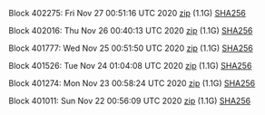 Block 402275: Fri Nov 27 00:51:16 UTC 2020 [zip](https://dash-bootstrap.ams3.digitaloceanspaces.com/testnet/2020-11-27/bootstrap.dat.zip) (1.1G) [SHA256](https://dash-bootstrap.ams3.digitaloceanspaces.com/testnet/2020-11-27/sha256.txt)

Block 402016: Thu Nov 26 00:40:13 UTC 2020 [zip](https://dash-bootstrap.ams3.digitaloceanspaces.com/testnet/2020-11-26/bootstrap.dat.zip) (1.1G) [SHA256](https://dash-bootstrap.ams3.digitaloceanspaces.com/testnet/2020-11-26/sha256.txt)

Block 401777: Wed Nov 25 00:51:50 UTC 2020 [zip](https://dash-bootstrap.ams3.digitaloceanspaces.com/testnet/2020-11-25/bootstrap.dat.zip) (1.1G) [SHA256](https://dash-bootstrap.ams3.digitaloceanspaces.com/testnet/2020-11-25/sha256.txt)

Block 401526: Tue Nov 24 01:04:08 UTC 2020 [zip](https://dash-bootstrap.ams3.digitaloceanspaces.com/testnet/2020-11-24/bootstrap.dat.zip) (1.1G) [SHA256](https://dash-bootstrap.ams3.digitaloceanspaces.com/testnet/2020-11-24/sha256.txt)

Block 401274: Mon Nov 23 00:58:24 UTC 2020 [zip](https://dash-bootstrap.ams3.digitaloceanspaces.com/testnet/2020-11-23/bootstrap.dat.zip) (1.1G) [SHA256](https://dash-bootstrap.ams3.digitaloceanspaces.com/testnet/2020-11-23/sha256.txt)

Block 401011: Sun Nov 22 00:56:09 UTC 2020 [zip](https://dash-bootstrap.ams3.digitaloceanspaces.com/testnet/2020-11-22/bootstrap.dat.zip) (1.1G) [SHA256](https://dash-bootstrap.ams3.digitaloceanspaces.com/testnet/2020-11-22/sha256.txt)
